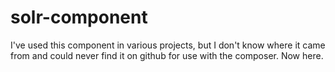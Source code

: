 solr-component
==============

I've used this component in various projects, but I don't know where it came from and could never find it on github for use with the composer. Now here.